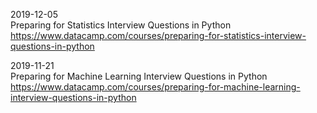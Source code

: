 

2019-12-05   
Preparing for Statistics Interview Questions in Python   
https://www.datacamp.com/courses/preparing-for-statistics-interview-questions-in-python    

2019-11-21    
Preparing for Machine Learning Interview Questions in Python
https://www.datacamp.com/courses/preparing-for-machine-learning-interview-questions-in-python




